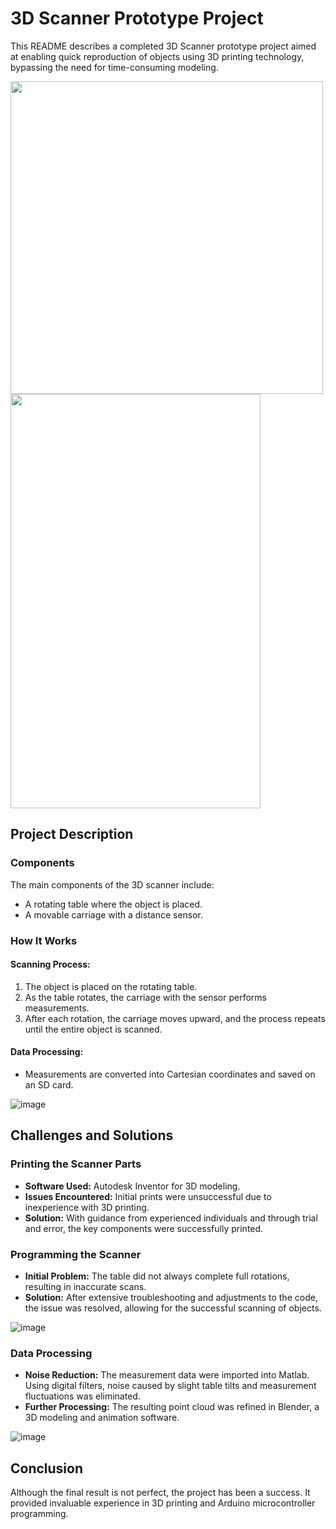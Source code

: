<p float="left">

# 3D Scanner Prototype Project

This README describes a completed 3D Scanner prototype project aimed at enabling quick reproduction of objects using 3D printing technology, bypassing the need for time-consuming modeling.

<img src="https://user-images.githubusercontent.com/100609081/156028721-3555e2b3-4dd3-42df-afae-8f5c403dcdf7.png" width="500" /><img src="https://user-images.githubusercontent.com/100609081/234333493-02c30327-6e9e-4885-bb9b-d01275554971.png" width="400" height="663" />

## Project Description
### Components
The main components of the 3D scanner include:
- A rotating table where the object is placed.
- A movable carriage with a distance sensor.

### How It Works
#### Scanning Process:
1. The object is placed on the rotating table.
2. As the table rotates, the carriage with the sensor performs measurements.
3. After each rotation, the carriage moves upward, and the process repeats until the entire object is scanned.
#### Data Processing:
- Measurements are converted into Cartesian coordinates and saved on an SD card.

![image](https://github.com/Rothord/3DScanner/assets/100609081/faaa4fd7-e08d-4e57-8eb5-429d679de950)

## Challenges and Solutions
### Printing the Scanner Parts
- **Software Used:** Autodesk Inventor for 3D modeling.
- **Issues Encountered:** Initial prints were unsuccessful due to inexperience with 3D printing.
- **Solution:** With guidance from experienced individuals and through trial and error, the key components were successfully printed.

### Programming the Scanner
- **Initial Problem:** The table did not always complete full rotations, resulting in inaccurate scans.
- **Solution:** After extensive troubleshooting and adjustments to the code, the issue was resolved, allowing for the successful scanning of objects.
  
![image](https://github.com/Rothord/3DScanner/assets/100609081/ad5195af-4d42-489b-b2fe-b6881ca1dba5)

### Data Processing
- **Noise Reduction:** The measurement data were imported into Matlab. Using digital filters, noise caused by slight table tilts and measurement fluctuations was eliminated.
- **Further Processing:** The resulting point cloud was refined in Blender, a 3D modeling and animation software.
  
![image](https://github.com/Rothord/3DScanner/assets/100609081/9961c5ab-65c3-4658-ab07-95ad7e5dc123)

## Conclusion
Although the final result is not perfect, the project has been a success. It provided invaluable experience in 3D printing and Arduino microcontroller programming.

</p>
